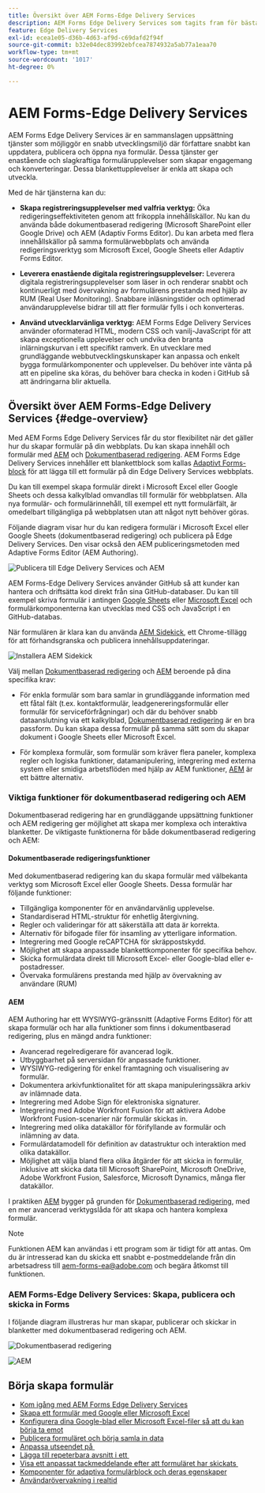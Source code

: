 ```yaml
---
title: Översikt över AEM Forms-Edge Delivery Services
description: AEM Forms Edge Delivery Services som tagits fram för bästa prestanda och som gör det möjligt att förutse framtiden för smidig datainsamling och användarengagemang.
feature: Edge Delivery Services
exl-id: ecea1e05-d36b-4d63-af9d-c69dafd2f94f
source-git-commit: b32e04dec83992ebfcea7874932a5ab77a1eaa70
workflow-type: tm+mt
source-wordcount: '1017'
ht-degree: 0%

---
```


# AEM Forms-Edge Delivery Services

AEM Forms Edge Delivery Services är en sammanslagen uppsättning tjänster som möjliggör en snabb utvecklingsmiljö där författare snabbt kan uppdatera, publicera och öppna nya formulär. Dessa tjänster ger enastående och slagkraftiga formulärupplevelser som skapar engagemang och konverteringar. Dessa blankettupplevelser är enkla att skapa och utveckla.

Med de här tjänsterna kan du:

* **Skapa registreringsupplevelser med valfria verktyg:** Öka redigeringseffektiviteten genom att frikoppla innehållskällor. Nu kan du använda både dokumentbaserad redigering (Microsoft SharePoint eller Google Drive) och AEM (Adaptiv Forms Editor). Du kan arbeta med flera innehållskällor på samma formulärwebbplats och använda redigeringsverktyg som Microsoft Excel, Google Sheets eller Adaptiv Forms Editor.

* **Leverera enastående digitala registreringsupplevelser:** Leverera digitala registreringsupplevelser som läser in och renderar snabbt och kontinuerligt med övervakning av formulärens prestanda med hjälp av RUM (Real User Monitoring). Snabbare inläsningstider och optimerad användarupplevelse bidrar till att fler formulär fylls i och konverteras.

* **Använd utvecklarvänliga verktyg:** AEM Forms Edge Delivery Services använder oformaterad HTML, modern CSS och vanilj-JavaScript för att skapa exceptionella upplevelser och undvika den branta inlärningskurvan i ett specifikt ramverk. En utvecklare med grundläggande webbutvecklingskunskaper kan anpassa och enkelt bygga formulärkomponenter och upplevelser. Du behöver inte vänta på att en pipeline ska köras, du behöver bara checka in koden i GitHub så att ändringarna blir aktuella.

## Översikt över AEM Forms-Edge Delivery Services {#edge-overview}

Med AEM Forms Edge Delivery Services får du stor flexibilitet när det gäller hur du skapar formulär på din webbplats. Du kan skapa innehåll och formulär med [AEM](/help/forms/creating-adaptive-form-core-components.md) och [Dokumentbaserad redigering](/help/edge/docs/forms/create-forms.md). AEM Forms Edge Delivery Services innehåller ett blankettblock som kallas [Adaptivt Forms-block](/help/edge/docs/forms/create-forms.md) för att lägga till ett formulär på din Edge Delivery Services webbplats.

Du kan till exempel skapa formulär direkt i Microsoft Excel eller Google Sheets och dessa kalkylblad omvandlas till formulär för webbplatsen. Alla nya formulär- och formulärinnehåll, till exempel ett nytt formulärfält, är omedelbart tillgängliga på webbplatsen utan att något nytt behöver göras.

Följande diagram visar hur du kan redigera formulär i Microsoft Excel eller Google Sheets (dokumentbaserad redigering) och publicera på Edge Delivery Services. Den visar också den AEM publiceringsmetoden med Adaptive Forms Editor (AEM Authoring).

![Publicera till Edge Delivery Services och AEM](/help/edge/assets/AEM-forms-with-EDS-publishing.png)

AEM Forms-Edge Delivery Services använder GitHub så att kunder kan hantera och driftsätta kod direkt från sina GitHub-databaser. Du kan till exempel skriva formulär i antingen [Google Sheets](/help/edge/docs/forms/create-forms.md) eller [Microsoft Excel](/help/edge/docs/forms/create-forms.md) och formulärkomponenterna kan utvecklas med CSS och JavaScript i en GitHub-databas.

När formulären är klara kan du använda [AEM Sidekick](/help/edge/docs/forms/tutorial.md#preview-and-publish-your-content), ett Chrome-tillägg för att förhandsgranska och publicera innehållsuppdateringar.

![Installera AEM Sidekick](/help/edge/assets/aem-sidekick-preview-publish-forms.png)

Välj mellan [Dokumentbaserad redigering](#document-based-authoring-features) och [AEM](#aem-authoring-features) beroende på dina specifika krav:

* För enkla formulär som bara samlar in grundläggande information med ett fåtal fält (t.ex. kontaktformulär, leadgenereringsformulär eller formulär för serviceförfrågningar) och där du behöver snabb dataanslutning via ett kalkylblad, [Dokumentbaserad redigering](#document-based-authoring-features) är en bra passform. Du kan skapa dessa formulär på samma sätt som du skapar dokument i Google Sheets eller Microsoft Excel.

* För komplexa formulär, som formulär som kräver flera paneler, komplexa regler och logiska funktioner, datamanipulering, integrering med externa system eller smidiga arbetsflöden med hjälp av AEM funktioner, [AEM](#aem-authoring-features) är ett bättre alternativ.


### Viktiga funktioner för dokumentbaserad redigering och AEM

Dokumentbaserad redigering har en grundläggande uppsättning funktioner och AEM redigering ger möjlighet att skapa mer komplexa och interaktiva blanketter. De viktigaste funktionerna för både dokumentbaserad redigering och AEM:

#### Dokumentbaserade redigeringsfunktioner

Med dokumentbaserad redigering kan du skapa formulär med välbekanta verktyg som Microsoft Excel eller Google Sheets. Dessa formulär har följande funktioner:

* Tillgängliga komponenter för en användarvänlig upplevelse.
* Standardiserad HTML-struktur för enhetlig återgivning.
* Regler och valideringar för att säkerställa att data är korrekta.
* Alternativ för bifogade filer för insamling av ytterligare information.
* Integrering med Google reCAPTCHA för skräppostskydd.
* Möjlighet att skapa anpassade blankettkomponenter för specifika behov.
* Skicka formulärdata direkt till Microsoft Excel- eller Google-blad eller e-postadresser.
* Övervaka formulärens prestanda med hjälp av övervakning av användare (RUM)

#### AEM

AEM Authoring har ett WYSIWYG-gränssnitt (Adaptive Forms Editor) för att skapa formulär och har alla funktioner som finns i dokumentbaserad redigering, plus en mängd andra funktioner:

* Avancerad regelredigerare för avancerad logik.
* Utbyggbarhet på serversidan för anpassade funktioner.
* WYSIWYG-redigering för enkel framtagning och visualisering av formulär.
* Dokumentera arkivfunktionalitet för att skapa manipuleringssäkra arkiv av inlämnade data.
* Integrering med Adobe Sign för elektroniska signaturer.
* Integrering med Adobe Workfront Fusion för att aktivera Adobe Workfront Fusion-scenarier när formulär skickas in.
* Integrering med olika datakällor för förifyllande av formulär och inlämning av data.
* Formulärdatamodell för definition av datastruktur och interaktion med olika datakällor.
* Möjlighet att välja bland flera olika åtgärder för att skicka in formulär, inklusive att skicka data till Microsoft SharePoint, Microsoft OneDrive, Adobe Workfront Fusion, Salesforce, Microsoft Dynamics, många fler datakällor.

I praktiken [AEM](/help/forms/creating-adaptive-form-core-components.md) bygger på grunden för [Dokumentbaserad redigering](/help/edge/docs/forms/create-forms.md), med en mer avancerad verktygslåda för att skapa och hantera komplexa formulär.

>[!NOTE]
>
>
> Funktionen AEM kan användas i ett program som är tidigt för att antas. Om du är intresserad kan du skicka ett snabbt e-postmeddelande från din arbetsadress till aem-forms-ea@adobe.com och begära åtkomst till funktionen.

### AEM Forms-Edge Delivery Services: Skapa, publicera och skicka in Forms

I följande diagram illustreras hur man skapar, publicerar och skickar in blanketter med dokumentbaserad redigering och AEM.

![Dokumentbaserad redigering ](/help/edge/assets/document-based-authoring-workflow.png)

![AEM](/help/edge/assets/aem-authoring-workflow.png)

## Börja skapa formulär

* [Kom igång med AEM Forms Edge Delivery Services](/help/edge/docs/forms/tutorial.md)
* [Skapa ett formulär med Google eller Microsoft Excel](/help/edge/docs/forms/create-forms.md)
* [Konfigurera dina Google-blad eller Microsoft Excel-filer så att du kan börja ta emot &#x200B;](/help/edge/docs/forms/submit-forms.md)
* [Publicera formuläret och börja samla in data](/help/edge/docs/forms/publish-forms.md)
* [Anpassa utseendet på &#x200B;](/help/edge/docs/forms/style-theme-forms.md)
* [Lägga till repeterbara avsnitt i ett &#x200B;](/help/edge/docs/forms/repeatable-forms.md)
* [Visa ett anpassat tackmeddelande efter att formuläret har skickats &#x200B;](/help/edge/docs/forms/thank-you-page-form.md)
* [Komponenter för adaptiva formulärblock och deras egenskaper](/help/edge/docs/forms/form-components.md)
* [Användarövervakning i realtid](https://www.aem.live/developer/rum#authentication)

<!-- 

## Start creating forms

<div>

  <style>
    .card-container {
        width: calc(33.33% - 10px);;
        margin: 5px;
        border: 1px solid #ccc;
        border-radius: 5px;
        padding: 5px;
        box-sizing: border-box;
        transition: background-color 0.3s ease; /* Adding transition effect */
    }
    .card-container:hover {
        background-color: #f0f0f0; /* Changing background color on hover */
    }
</style>

<div style="display: flex; flex-wrap: wrap; justify-content: space-between; margin: -5px;">
    <div class="card-container">
        <a href="/help/edge/docs/forms/create-forms.md">
            <img src="/help/edge/assets/smock_devices_18_n.svg" alt="Create a form using eds forms" style="border-radius: 5px;"> </b>
            <br><b style="margin-top: 5px;">Create a form using Google Sheets or Microsoft Excel</b>
        </a>
        <p>Create forms that load and render quickly and automatically reflows on mobile devices.</p>
    </div>
    <div class="card-container">
        <a href="/help/edge/docs/forms/create-forms.md#manually-configure-a-spreadsheet-to-accept-data">   
            <img src="/help/edge/assets/smock_platformdatamapping_18_n.svg" alt="Submit form" alt="Use Form Fragments in an EDS Form" style="border-radius: 5px;"> </b>
            <br><b style="margin-top: 5px;">Submit form to spreadsheet</b>
        </a>
        <p>Submit forms directly to your Microsoft Excel or Google Sheets.</p>
    </div>
     <div class="card-container">
        <a href="/help/edge/docs/forms/style-theme-forms.md">
            <img src="/help/edge/assets/smock_imageautomode_18_N.svg" alt="Apply styles or themes to an eds form" style="border-radius: 5px;"> </b>
            <br><b style="margin-top: 5px;">Customize a theme</b>
        </a>
        <p>Create a consistent brand image by applying the same theme across forms.</p>
    </div>
      <div class="card-container">
        <a href="/help/edge/docs/forms/validate-forms.md">
            <img src="/help/edge/assets/smock_condition_18_n.svg" alt="Add validations to form fields" style="border-radius: 5px;"> </b>
            <br><b style="margin-top: 5px;">Apply field validations</b>
        </a>
        <p>Reduce errors and frustration by checking form inputs for proper formatting.</p>
    </div> 
            <div class="card-container">
        <a href="/help/edge/docs/forms/rules-forms.md">
            <img src="/help/edge/assets/smock_documentfragment_18_n.svg" alt="Use rules to add dynamic behaviour to a form" style="border-radius: 5px;"> </b>
            <br><b style="margin-top: 5px;">Use rules to add dynamic behaviour to a form</b>
        </a>
        <p>Reuse preconfigured fragments across multiple forms.</p>
    </div>
    <div class="card-container">
        <a href="/help/edge/docs/forms/translate-forms.md">  
            <img src="/help/edge/assets/smock_abc_18_n.svg" alt="Translate an EDS Form" style="border-radius: 5px;"> </b>
            <br><b style="margin-top: 5px;">Translate a form</b>
        </a>
        <p>Extend the reach of your forms while keeping costs in check.</p>
    </div>
    <div class="card-container">
        <a href="/help/edge/docs/forms/repeatable-forms.md">  
            <img src="/help/edge/assets/smock_addto_18_n.svg" alt="Add repeatable sections to an EDS Form" style="border-radius: 5px;"> </b>
            <br><b style="margin-top: 5px;">Add repeatable sections</b>
        </a>
        <p>Effortlessly create and add repeatable sections to a form.</p>
    </div>
    <div class="card-container">
        <a href="/help/edge/docs/forms/custom-components-forms.md"> 
            <img src="/help/edge/assets/smock_userdeveloper_18_n.svg" alt="Create custom forms components using standard JavaScript and CSS"  style="border-radius: 5px;"> </b>
            <br><b style="margin-top: 5px;">Create custom components</b>
        </a>
        <p>Use standard JavaScript and CSS to create components and themes.</p>
    </div>
    <div class="card-container">
        <a href="/help/edge/docs/forms/recaptacha-forms.md">  
            <img src="/help//edge/assets/smock_keyclock_18_n.svg" alt="Use reCAPTCHA in an EDS Form" style="border-radius: 5px;"> </b>
            <br><b style="margin-top: 5px;">Use reCAPTCHA</b>
        </a>
        <p>Use OOTB reCAPTCHA integration for robust spam and bot protection.</p>
    </div>


</div>


</br>


-->
